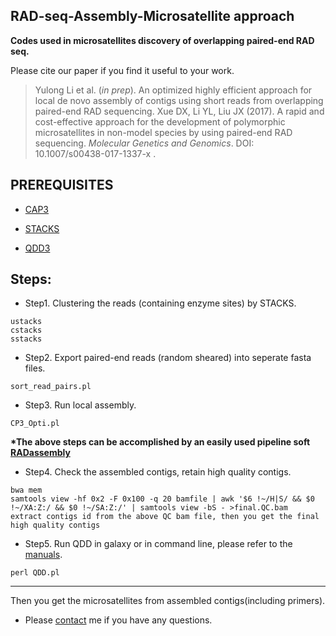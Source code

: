 RAD-seq-Assembly-Microsatellite approach
---
<strong>Codes used in microsatellites discovery of overlapping paired-end RAD seq.</strong>

Please cite our paper if you find it useful to your work.

>Yulong Li et al. (<em>in prep</em>). An optimized highly efficient approach for local de novo assembly of contigs using short reads from overlapping paired-end RAD sequencing.
>Xue DX, Li YL, Liu JX (2017). A rapid and cost-effective approach for the development of polymorphic microsatellites 
in non-model species by using paired-end RAD sequencing. <em>Molecular Genetics and Genomics</em>. DOI: 10.1007/s00438-017-1337-x
.

PREREQUISITES
---
* [CAP3](http://seq.cs.iastate.edu/cap3.html)

* [STACKS](http://catchenlab.life.illinois.edu/stacks/)

* [QDD3](http://net.imbe.fr/~emeglecz/qdd_download.html)

Steps:
---
* Step1. Clustering the reads (containing enzyme sites) by STACKS.
```
ustacks
cstacks
sstacks
```
* Step2. Export paired-end reads (random sheared) into seperate fasta files.
```
sort_read_pairs.pl
```
* Step3. Run local assembly.
```
CP3_Opti.pl
```
<strong>*The above steps can be accomplished by an easily used pipeline soft [RADassembly](https://github.com/lyl8086/RADscripts/tree/master/RADassembly/Pipeline)</strong>

* Step4. Check the assembled contigs, retain high quality contigs.
```
bwa mem
samtools view -hf 0x2 -F 0x100 -q 20 bamfile | awk '$6 !~/H|S/ && $0 !~/XA:Z:/ && $0 !~/SA:Z:/' | samtools view -bS - >final.QC.bam
extract contigs id from the above QC bam file, then you get the final high quality contigs
```
* Step5. Run QDD in galaxy or in command line, please refer to the [manuals](http://net.imbe.fr/~emeglecz/QDDweb/QDD-3.1.2/Documentation_QDD-3.1.2.pdf).
```
perl QDD.pl
```

---

Then you get the microsatellites from assembled contigs(including primers).


* Please [contact](mailto:liyulong12@mails.ucas.ac.cn) me if you have any questions.
